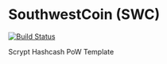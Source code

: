 SouthwestCoin (SWC)
===========

[![Build Status](https://travis-ci.org/RazorLove/southwestcoin.png?branch=master)](https://travis-ci.org/RazorLove/southwestcoin)


Scrypt Hashcash PoW Template